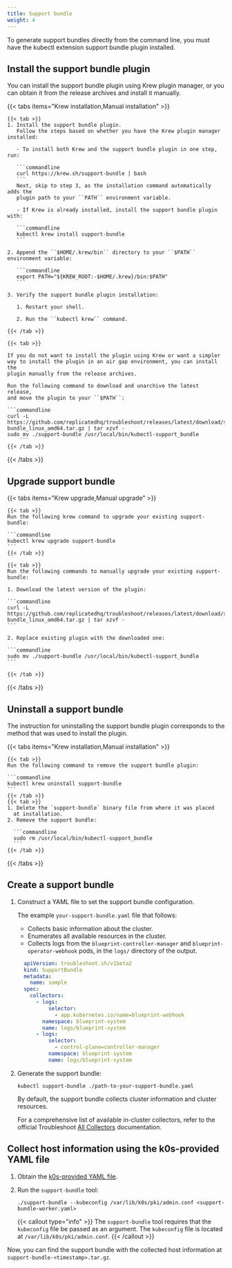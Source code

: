 ```yaml
---
title: Support bundle
weight: 4
---
```


To generate support bundles directly from the command line, you must have the
kubectl extension support bundle plugin installed.

## Install the support bundle plugin

You can install the support bundle plugin using Krew plugin manager, or you can
obtain it from the release archives and install it manually.

{{< tabs items="Krew installation,Manual installation" >}}

    {{< tab >}}
    1. Install the support bundle plugin.
       Follow the steps based on whether you have the Krew plugin manager installed:

       - To install both Krew and the support bundle plugin in one step, run:

       ```commandline
       curl https://krew.sh/support-bundle | bash
       ```
       Next, skip to step 3, as the installation command automatically adds the
       plugin path to your ``PATH`` environment variable.

       - If Krew is already installed, install the support bundle plugin with:
        
       ```commandline
       kubectl krew install support-bundle
       ```

    2. Append the ``$HOME/.krew/bin`` directory to your ``$PATH`` environment variable:

       ```commandline
       export PATH="${KREW_ROOT:-$HOME/.krew}/bin:$PATH"
       ```

    3. Verify the support bundle plugin installation:

       1. Restart your shell.

       2. Run the ``kubectl krew`` command.
    
    {{< /tab >}}
    
    {{< tab >}}
    
    If you do not want to install the plugin using Krew or want a simpler
    way to install the plugin in an air gap environment, you can install the
    plugin manually from the release archives.
    
    Run the following command to download and unarchive the latest release,
    and move the plugin to your ``$PATH``:
    
    ```commandline
    curl -L https://github.com/replicatedhq/troubleshoot/releases/latest/download/support-bundle_linux_amd64.tar.gz | tar xzvf -
    sudo mv ./support-bundle /usr/local/bin/kubectl-support_bundle
        ```
    {{< /tab >}}

{{< /tabs >}}

## Upgrade support bundle

{{< tabs items="Krew upgrade,Manual upgrade" >}}

    {{< tab >}}
    Run the following krew command to upgrade your existing support-bundle:
   
    ```commandline
    kubectl krew upgrade support-bundle
    ```
    {{< /tab >}}

    {{< tab >}}
    Run the following commands to manually upgrade your existing support-bundle:
    
    1. Download the latest version of the plugin:

    ```commandline
    curl -L https://github.com/replicatedhq/troubleshoot/releases/latest/download/support-bundle_linux_amd64.tar.gz | tar xzvf -
    ```

    2. Replace existing plugin with the downloaded one:

    ```commandline
    sudo mv ./support-bundle /usr/local/bin/kubectl-support_bundle
    ```

    {{< /tab >}}

{{< /tabs >}}

## Uninstall a support bundle

The instruction for uninstalling the support bundle plugin corresponds to the
method that was used to install the plugin. 

{{< tabs items="Krew installation,Manual installation" >}}

    {{< tab >}}
    Run the following command to remove the support bundle plugin:
    
    ```commandline
    kubectl krew uninstall support-bundle
    ```
    {{< /tab >}}
    {{< tab >}}
    1. Delete the `support-bundle` binary file from where it was placed
      at installation. 
    2. Remove the support bundle:
    
      ```commandline
      sudo rm /usr/local/bin/kubectl-support_bundle
      ```
    {{< /tab >}}
  
{{< /tabs >}}

## Create a support bundle

1. Construct a YAML file to set the support bundle configuration.

    The example ``your-support-bundle.yaml`` file that follows:
    
    - Collects basic information about the cluster.
    - Enumerates all available resources in the cluster.
    - Collects logs from the ``blueprint-controller-manager`` and
      ``blueprint-operator-webhook`` pods, in the ``logs/`` directory of the output.
    
    ```yaml
      apiVersion: troubleshoot.sh/v1beta2
      kind: SupportBundle
      metadata:
        name: sample
      spec:
        collectors:
          - logs:
              selector:
                - app.kubernetes.io/name=blueprint-webhook
            namespace: blueprint-system
            name: logs/blueprint-system
          - logs:
              selector:
                - control-plane=controller-manager
              namespace: blueprint-system
              name: logs/blueprint-system
    ```

2. Generate the support bundle:

    ```commandline
    kubectl support-bundle ./path-to-your-support-bundle.yaml
    ```

   By default, the support bundle collects cluster information and cluster resources.
    
   For a comprehensive list of available in-cluster collectors, refer to the official
   Troubleshoot [All Collectors](https://troubleshoot.sh/docs/collect/all/)
   documentation.

## Collect host information using the k0s-provided YAML file

1. Obtain the [k0s-provided YAML
   file](https://docs.k0sproject.io/stable/support-bundle-worker.yaml).

2. Run the `support-bundle` tool:

    ```shell
    ./support-bundle --kubeconfig /var/lib/k0s/pki/admin.conf <support-bundle-worker.yaml>
    ```

   {{< callout type="info" >}}
     The `support-bundle` tool requires that the `kubeconfig` file be passed as
     an argument. The `kubeconfig` file is located at
     `/var/lib/k0s/pki/admin.conf`.
   {{< /callout >}}

Now, you can find the support bundle with the collected host information at `support-bundle-<timestamp>.tar.gz`.
